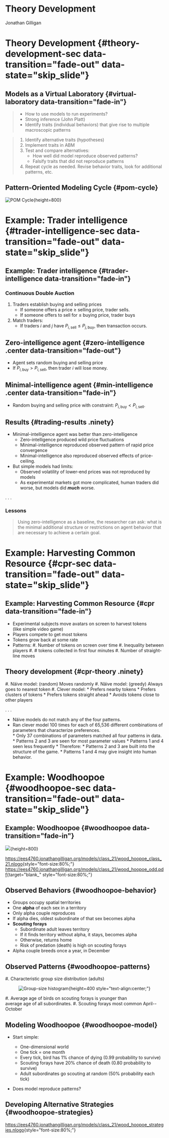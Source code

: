 # Theory Development
Jonathan Gilligan  

# Theory Development {#theory-development-sec data-transition="fade-out" data-state="skip_slide"}

## Models as a Virtual Laboratory {#virtual-laboratory data-transition="fade-in"}

> * How to use models to run experiments?
> * Strong inference (John Platt)
> * Identify traits (individual behaviors) that give rise to multiple macroscopic patterns


> 1. Identify alternative traits (hypotheses)
> 2. Implement traits in ABM
> 3. Test and compare alternatives:
>       * How well did model reproduce observed patterns?
>       * Falsify traits that did not reproduce patterns
> 4. Repeat cycle as needed. Revise behavior traits, look for additional patterns, etc.

## Pattern-Oriented Modeling Cycle {#pom-cycle}

![POM Cycle](assets/images/POM_cycle.png){height=800}


# Example: Trader intelligence {#trader-intelligence-sec data-transition="fade-out" data-state="skip_slide"}

## Example: Trader intelligence {#trader-intelligence data-transition="fade-in"}

### Continuous Double Auction

1. Traders establish buying and selling prices
    * If someone offers a price $\ge$ selling price, trader sells.
    * If someone offers to sell for $\le$ buying price, trader buys
2. Match traders: 
    * If traders $i$ and $j$ have $P_{i,\text{sell}} \le P_{j,\text{buy}}$, then transaction occurs.


## Zero-intelligence agent {#zero-intelligence .center data-transition="fade-out"}

* Agent sets random buying and selling price
* If $P_{i,\text{buy}} > P_{i,\text{sell}}$, then trader $i$ will lose money.


## Minimal-intelligence agent {#min-intelligence .center data-transition="fade-in"}

* Random buying and selling price with constraint: $P_{i,\text{buy}} < P_{i,\text{sell}}$.

## Results {#trading-results .ninety}

* Minimal-intelligence agent was better than zero-intelligence
    * Zero-intelligence produced wild price fluctuations
    * Minimal-intelligence reproduced observed pattern of rapid price convergence
    * Minimal-intelligence also reproduced observed effects of price-ceiling.
* But simple models had limits:
    * Observed volatility of lower-end prices was not reproduced by models
    * As experimental markets got more complicated, human traders did worse,
      but models did ***much*** worse.

. . .


### **Lessons**


> Using zero-intelligence as a baseline, the researcher can ask: 
> what is the minimal additional structure or restrictions on 
> agent behavior that are necessary to achieve a certain goal.



# Example: Harvesting Common Resource {#cpr-sec data-transition="fade-out" data-state="skip_slide"}

## Example: Harvesting Common Resource {#cpr data-transition="fade-in"}

* Experimental subjects move avatars on screen to harvest tokens 
  <br/>(like simple video game)
* Players compete to get most tokens
* Tokens grow back at some rate
* Patterns:
    #. Number of tokens on screen over time
    #. Inequality between players
    #. \# tokens collected in first four minutes
    #. Number of straight-line moves

## Theory development {#cpr-theory .ninety}

#. N&auml;ive model: (random) Moves randomly
#. N&auml;ive model: (greedy) Always goes to nearest token
#. Clever model: 
    * Prefers nearby tokens
    * Prefers clusters of tokens
    * Prefers tokens straight ahead
    * Avoids tokens close to other players

. . .

* N&auml;ive models do not match any of the four patterns.
* Ran clever model 100 times for each of 65,536 different combinations of parameters that characterize preferences.
    <div class = "fragment">
    * Only 37 combinations of parameters matched all four patterns in data.
    * Patterns 2 and 3 are seen for most parameter values
    * Patterns 1 and 4 seen less frequently
    * Therefore:
        * Patterns 2 and 3 are built into the structure of the game.
        * Patterns 1 and 4 may give insight into human behavior.
    </div>


# Example: Woodhoopoe {#woodhoopoe-sec  data-transition="fade-out" data-state="skip_slide"}

## Example: Woodhoopoe {#woodhoopoe  data-transition="fade-in"}

![](assets/images/bom_green_woodhoopoe_e_skelton.jpg){height=800}

<https://ees4760.jonathangilligan.org/models/class_21/wood_hoopoe_class_21.nlogo>{style="font-size:80%;"}
<https://ees4760.jonathangilligan.org/models/class_21/wood_hoopoe_odd.pdf>{target="blank_" style="font-size:80%;"}

## Observed Behaviors {#woodhoopoe-behavior}

* Groups occupy spatial territories
* One **alpha** of each sex in a territory
* Only alpha couple reproduces
* If alpha dies, oldest subordinate of that sex becomes alpha
* **Scouting forays**
    * Subordinate adult leaves territory
    * If it finds territory without alpha, it stays, becomes alpha
    * Otherwise, returns home
    * Risk of predation (death) is high on scouting forays
* Alpha couple breeds once a year, in December

## Observed Patterns {#woodhoopoe-patterns}

#. Characteristic group size distribution (adults)
    <p style="text-align:center;">
    ![Group-size histogram](assets/images/histogram.png){height=400 style="text-align:center;"}
    </p>
#. Average age of birds on scouting forays is younger than<br/>average age of all subordinates.
#. Scouting forays most common April--October

## Modeling Woodhoopoe {#woodhoopoe-model}

* Start simple: 
    * One-dimensional world
    * One tick = one month
    * Every tick, bird has 1% chance of dying (0.99 probability to survive)
    * Scouting forays have 20% chance of death (0.80 probability to survive)
    * Adult subordinates go scouting at random (50% probability each tick)

* Does model reproduce patterns?

## Developing Alternative Strategies {#woodhoopoe-strategies}

<https://ees4760.jonathangilligan.org/models/class_21/wood_hoopoe_strategies.nlogo>{style="font-size:80%;"}
